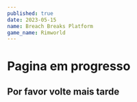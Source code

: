 ```yaml
---
published: true
date: 2023-05-15
name: Breach Breaks Platform
game_name: Rimworld
---
```


# Pagina em progresso
## Por favor volte mais tarde
